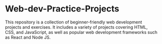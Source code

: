 # Web-dev-Practice-Projects
This repository is a collection of beginner-friendly web development projects and exercises. It includes a variety of projects covering HTML, CSS, and JavaScript, as well as popular web development frameworks such as React and Node JS.
